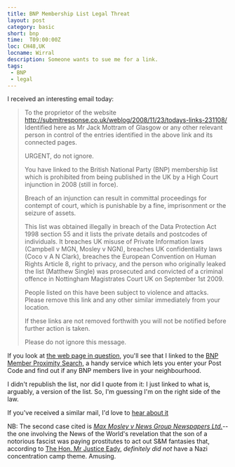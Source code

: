 ```yaml
---
title: BNP Membership List Legal Threat
layout: post
category: basic
short: bnp
time:  T09:00:00Z
loc: CH48,UK 
locname: Wirral
description: Someone wants to sue me for a link.
tags: 
 - BNP
 - legal
---
```


I received an interesting email today:

> To the proprietor of the website
> http://submitresponse.co.uk/weblog/2008/11/23/todays-links-231108/ Identified
> here as Mr Jack Mottram of Glasgow or any other relevant person in control of
> the entries identified in the above link and its connected pages.
> 
> URGENT, do not ignore.
>
> You have linked to the British National Party (BNP) membership list which is
> prohibited from being published in the UK by a High Court injunction in 2008
> (still in force).
>
> Breach of an injunction can result in committal proceedings for contempt of
> court, which is punishable by a fine, imprisonment or the seizure of assets.
>
> This list was obtained illegally in breach of the Data Protection Act 1998
> section 55 and it lists the private details and postcodes of individuals. It
> breaches UK misuse of Private Information laws (Campbell v MGN, Mosley v
> NGN), breaches UK confidentiality laws (Coco v A N Clark), breaches the
> European Convention on Human Rights Article 8, right to privacy, and the
> person who originally leaked the list (Matthew Single) was prosecuted and
> convicted of a criminal offence in Nottingham Magistrates Court UK on
> September 1st 2009.
>
> People listed on this have been subject to violence and attacks.  Please
> remove this link and any other similar immediately from your location.
>
> If these links are not removed forthwith you will not be notified before
> further action is taken.
> 
>Please do not ignore this message. 

If you look at [the web page in question](http://submitresponse.co.uk/weblog/2008/11/23/todays-links-231108/), you'll see that I linked to the [BNP Member Proximity Search](http://www.fishmech.net/bnp/), a handy service which lets you enter your Post Code and find out if any BNP members live in your neighbourhood.

I didn't republish the list, nor did I quote from it: I just linked to what is, arguably, a version of the list. So, I'm guessing I'm on the right side of the law.

If you've received a similar mail, I'd love to [hear about it](mailto:j@ck.mottr.am)

NB: The second case cited is [_Max Mosley v News Group Newspapers Ltd._](http://en.wikipedia.org/wiki/Max_Mosley_v_News_Group_Newspapers_Limited)--the one involving the News of the World's revelation that the son of a notorious fascist was paying prostitutes to act out S&M fantasies that, according to [The Hon. Mr Justice Eady](http://en.wikipedia.org/wiki/David_Eady), _definitely did not_ have a Nazi concentration camp theme. Amusing.
